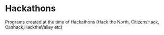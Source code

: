 # Hackathons
Programs created at the time of Hackathons (Hack the North, CitizensHack, Canhack,HacktheValley etc)

